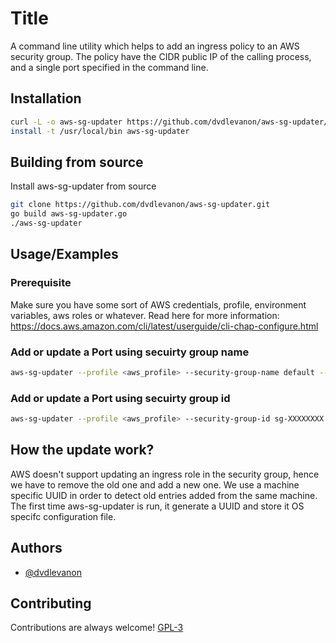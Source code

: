 
# Title

A command line utility which helps to add an ingress policy to an AWS security group. The policy have the CIDR public IP of the calling process, and a single port specified in the command line.


## Installation 

```bash 
curl -L -o aws-sg-updater https://github.com/dvdlevanon/aws-sg-updater/releases/download/0.0.1/aws-sg-updater-0.0.1-x68_64
install -t /usr/local/bin aws-sg-updater
```

## Building from source

Install aws-sg-updater from source

```bash
git clone https://github.com/dvdlevanon/aws-sg-updater.git
go build aws-sg-updater.go
./aws-sg-updater
```

## Usage/Examples

### Prerequisite
Make sure you have some sort of AWS credentials, profile, environment variables, aws roles or whatever. Read here for more information: https://docs.aws.amazon.com/cli/latest/userguide/cli-chap-configure.html

### Add or update a Port using secuirty group name
```bash
aws-sg-updater --profile <aws_profile> --security-group-name default --port 22
```

### Add or update a Port using secuirty group id
```bash
aws-sg-updater --profile <aws_profile> --security-group-id sg-XXXXXXXX --port 22
```

## How the update work?

AWS doesn't support updating an ingress role in the security group, hence we have to remove the old one and add a new one. We use a machine specific UUID in order to detect old entries added from the same machine. The first time aws-sg-updater is run, it generate a UUID and store it OS specifc configuration file.

  
## Authors

- [@dvdlevanon](https://www.github.com/dvdlevanon)

  
## Contributing

Contributions are always welcome!
[GPL-3](https://choosealicense.com/licenses/gpl-3.0//)
